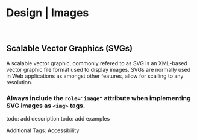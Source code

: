 # Design | Images
<br>


## Scalable Vector Graphics (SVGs)

A scalable vector graphic, commonly refered to as SVG is an XML-based vector graphic file format used to display images. SVGs are normally used in Web applications as
amongst other features, allow for scalling to any resolution.
<br>


### Always include the `role="image"` attribute when implementing SVG images as `<img>` tags.

todo: add description
todo: add examples

Additional Tags: Accessibility
<br>

